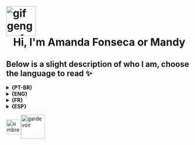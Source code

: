 <h1> 
  <img align="center" alt="gif gengar 1" width="80px" src="https://media.tenor.com/w33hdDzoSE0AAAAi/haunter.gif">
  <center> Hi, I'm Amanda Fonseca or Mandy </center>
</h1>
<h2><b>Below is a slight description of who I am, choose the language to read ✨</b></h2>
 
  <details align="left"> 
  <summary><b>{PT-BR}</b></summary> 
    <div> 💚 - Sou Brasileira, natural de Minas Gerais. </div>
    <div> 😄 - Pronomes: Ela/Dela</div>
    <div> 👩🏼‍🎓 - Cursei tecnologia da informação entre os anos de 2018-2020 na FUNEC e atualmente estou realizando o curso de Analise e Desenvolvimento de Sistemas na UNA. </div>
    <div> 🚀 - Estou atualmente interessada em aprender sobre Git, React, Python e SQL, porém as vezes me aventuro por outras linguagens. </div>
    <div> 💻 -	Adoro um aprendizado constante, por esse motivo criei meu perfil no GitHub para que eu possa realizar testes de projetos e linguagens. </div>
    <div>🦇 Curiosidades: Sou apaixonada por gatinhos, amo variaveis estilos musicais, adoro ler alguns livros, minha cor favorita é Roxo e Preto, meus pokemons favoritos são Gengar, Espeon, Umbreon e Gardevoir, e estou atualmente estudando os idiomas Inglês, Francês e Espanhol.</div> 	
    <div> <h4 align="left">📫 Como chegar até mim:</h4>  

[![LinkedIn](https://img.shields.io/badge/-LinkedIn-000?style=for-the-badge&logo=linkedin&logoColor=951ABE&color:FFF)](https://www.linkedin.com/in/amandafonseca50/)
[![Instagram](https://img.shields.io/badge/-Instagram-000?style=for-the-badge&logo=instagram&logoColor=951ABE&color:FFF)](https://www.instagram.com/mandybang_/) </div>
  </details>
  
  <details align="left">
  <summary><b>{ENG}</b></summary> 
    <div> 💚 - I am Brazilian, born in Minas Gerais. </div>
    <div> 😄 - Pronouns: She/Her</div>
    <div> 👩🏼‍🎓- I studied information technology between the years 2018-2020 at FUNEC and I am currently taking the Systems Analysis and Development course at UNA.</div>
    <div> 🚀 - I'm currently interested in learning about Git, React, Python, and SQL, but sometimes I venture into other languages. </div>
    <div> 💻 - I love constant learning, that's why I created my profile on GitHub so that I can test projects and languages. </div>
    <div>🦇 Fun Facts: I'm passionate about kittens, I love different musical styles, I love to read some books, my favorite color is Purple and Black, my favorite pokemons are Gengar, Espeon, Umbreon and Gardevoir, and I'm currently studying English, French and Spanish.</div>
    <div> <h4 align="left">📫 How to reach me:</h4>  

[![LinkedIn](https://img.shields.io/badge/-LinkedIn-000?style=for-the-badge&logo=linkedin&logoColor=951ABE&color:FFF)](https://www.linkedin.com/in/amandafonseca50/)
[![Instagram](https://img.shields.io/badge/-Instagram-000?style=for-the-badge&logo=instagram&logoColor=951ABE&color:FFF)](https://www.instagram.com/mandybang_/) </div>
  </details>

<details align="left">
  <summary><b>{FR}</b></summary> 
  <div> 💚 - Je suis brésilienne, née dans le Minas Gerais. </div>
  <div> 😄 - Pronoms : Elle </div>
  <div> 👩🏼‍🎓 - J’ai étudié les technologies de l’information entre les années 2018 et 2020 à la FUNEC et je suis actuellement le cours d’analyse et de développement des systèmes à l’UNA. </div>
  <div> 🚀 - Je suis actuellement intéressé par Git, React, Python et SQL, mais parfois je m’aventure dans d’autres langages. </div>
  <div> 💻 -	J’aime apprendre constamment, c’est pourquoi j’ai créé mon profil GitHub afin de pouvoir tester des projets et des langages. </div>
  <div>🦇 Curiosités : Je suis passionnée par les chatons, j’aime différents styles musicaux, j’adore lire des livres, ma couleur préférée est le violet et le noir, mes pokémon préférés sont Gengar, Espeon, Umbreon et Gardevoir, et j’étudie actuellement l’anglais, le français et l’espagnol.</div>  
  <div> <h4 align="left">📫 Comment me rejoindre:</h4>  

[![LinkedIn](https://img.shields.io/badge/-LinkedIn-000?style=for-the-badge&logo=linkedin&logoColor=951ABE&color:FFF)](https://www.linkedin.com/in/amandafonseca50/)
[![Instagram](https://img.shields.io/badge/-Instagram-000?style=for-the-badge&logo=instagram&logoColor=951ABE&color:FFF)](https://www.instagram.com/mandybang_/) </div>
  </details>

  <details align="left">
  <summary><b>{ESP}</b></summary> 
    <div> 💚 - Soy brasileño, nacido en Minas Gerais. </div>
    <div> 😄 - Pronombres: Ella </div>
    <div> 👩🏼‍🎓 - Estudié tecnología de la información entre los años 2018-2020 en la FUNEC y actualmente estoy cursando el curso de Análisis y Desarrollo de Sistemas en la UNA. </div>
    <div> 🚀 - Actualmente estoy interesado en aprender sobre Git, React, Python y SQL, pero a veces me aventuro en otros lenguajes. </div>
    <div> 💻 -	Me encanta el aprendizaje constante, por eso creé mi perfil de GitHub para poder probar proyectos y lenguajes. </div>
    <div>🦇 Curiosidades: Me apasionan los gatitos, me encantan los diferentes estilos musicales, me encanta leer algunos libros, mi color favorito es el Morado y el Negro, mis Pokémon favoritos son Gengar, Espeon, Umbreon y Gardevoir, y actualmente estoy estudiando inglés, francés y español.</div>
    <div> <h4 align="left">📫 Cómo contactarme:</h4>  

[![LinkedIn](https://img.shields.io/badge/-LinkedIn-000?style=for-the-badge&logo=linkedin&logoColor=951ABE&color:FFF)](https://www.linkedin.com/in/amandafonseca50/)
[![Instagram](https://img.shields.io/badge/-Instagram-000?style=for-the-badge&logo=instagram&logoColor=951ABE&color:FFF)](https://www.instagram.com/mandybang_/) </div>
  </details>

<img align="center" alt="umbreon and espeon" width="40px" src="https://media.tenor.com/xNMqySDiwd4AAAAi/pokemon-espeon.gif"><img align="center" alt="gardevoir" width="65px" src="https://media.tenor.com/_SSLwxdYbSIAAAAi/gardevoir-standing.gif">


<!--
Tradução feita com auxilio do Google Tradutor, podendo possuir alguns erros.
Portifólio ainda em construção
>